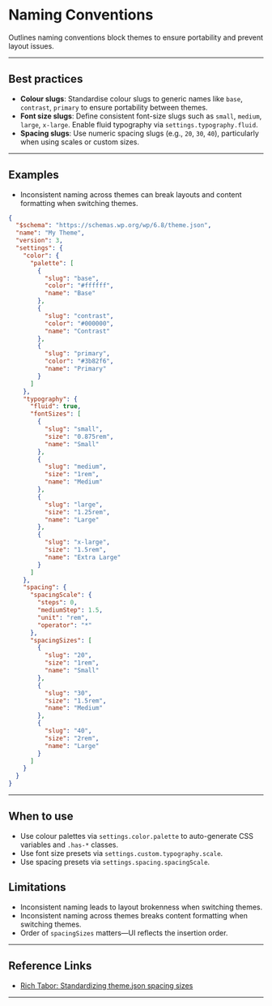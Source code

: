 # Naming Conventions

Outlines naming conventions block themes to ensure portability and prevent layout issues.

---

## Best practices

- **Colour slugs**: Standardise colour slugs to generic names like `base`, `contrast`, `primary` to ensure portability between themes.
- **Font size slugs**: Define consistent font-size slugs such as `small`, `medium`, `large`, `x-large`. Enable fluid typography via `settings.typography.fluid`.
- **Spacing slugs**: Use numeric spacing slugs (e.g., `20`, `30`, `40`), particularly when using scales or custom sizes.

---

## Examples

- Inconsistent naming across themes can break layouts and content formatting when switching themes.

```json
{
  "$schema": "https://schemas.wp.org/wp/6.8/theme.json",
  "name": "My Theme",
  "version": 3,
  "settings": {
    "color": {
      "palette": [
        {
          "slug": "base",
          "color": "#ffffff",
          "name": "Base"
        },
        {
          "slug": "contrast",
          "color": "#000000",
          "name": "Contrast"
        },
        {
          "slug": "primary",
          "color": "#3b82f6",
          "name": "Primary"
        }
      ]
    },
    "typography": {
      "fluid": true,
      "fontSizes": [
        {
          "slug": "small",
          "size": "0.875rem",
          "name": "Small"
        },
        {
          "slug": "medium",
          "size": "1rem",
          "name": "Medium"
        },
        {
          "slug": "large",
          "size": "1.25rem",
          "name": "Large"
        },
        {
          "slug": "x-large",
          "size": "1.5rem",
          "name": "Extra Large"
        }
      ]
    },
    "spacing": {
      "spacingScale": {
        "steps": 0,
        "mediumStep": 1.5,
        "unit": "rem",
        "operator": "*"
      },
      "spacingSizes": [
        {
          "slug": "20",
          "size": "1rem",
          "name": "Small"
        },
        {
          "slug": "30",
          "size": "1.5rem",
          "name": "Medium"
        },
        {
          "slug": "40",
          "size": "2rem",
          "name": "Large"
        }
      ]
    }
  }
}
```

---

## When to use

- Use colour palettes via `settings.color.palette` to auto-generate CSS variables and `.has-*` classes.
- Use font size presets via `settings.custom.typography.scale`.
- Use spacing presets via `settings.spacing.spacingScale`.

## Limitations

- Inconsistent naming leads to layout brokenness when switching themes.
- Inconsistent naming across themes breaks content formatting when switching themes.
- Order of `spacingSizes` matters—UI reflects the insertion order.

---

## Reference Links

- [Rich Tabor: Standardizing theme.json spacing sizes](https://rich.blog/standardizing-theme-json-colors/)

---
